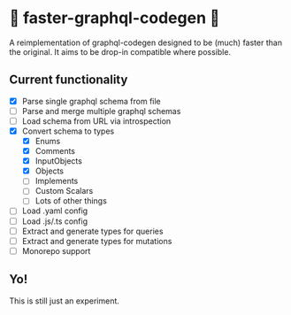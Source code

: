 # 🚀 faster-graphql-codegen 🚀
A reimplementation of graphql-codegen designed to be (much) faster than the original. It aims to be drop-in compatible where possible.

## Current functionality
- [x] Parse single graphql schema from file
- [ ] Parse and merge multiple graphql schemas
- [ ] Load schema from URL via introspection
- [x] Convert schema to types
  - [x] Enums
  - [x] Comments
  - [x] InputObjects
  - [x] Objects
  - [ ] Implements
  - [ ] Custom Scalars
  - [ ] Lots of other things
- [ ] Load .yaml config
- [ ] Load .js/.ts config
- [ ] Extract and generate types for queries
- [ ] Extract and generate types for mutations
- [ ] Monorepo support

## Yo!
This is still just an experiment.